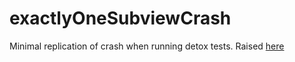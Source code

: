 # exactlyOneSubviewCrash

Minimal replication of crash when running detox tests. 
Raised [here](https://github.com/wix/detox/issues/709)
